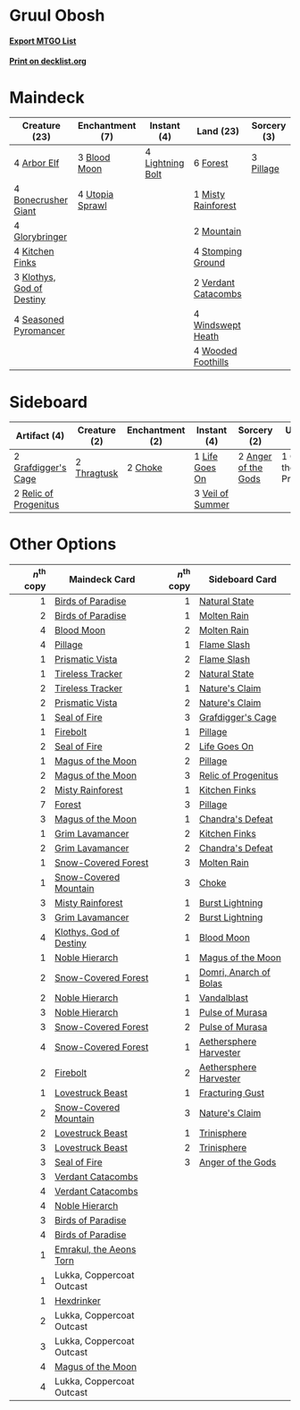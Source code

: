 # Gruul Obosh

#### [Export MTGO List](../collection/Gruul%20Obosh/Gruul%20Obosh.txt)
#### [Print on decklist.org](http://decklist.org/?deckmain=4%09Arbor%20Elf%0A3%09Blood%20Moon%0A4%09Bonecrusher%20Giant%0A6%09Forest%0A4%09Glorybringer%0A4%09Kitchen%20Finks%0A3%09Klothys,%20God%20of%20Destiny%0A4%09Lightning%20Bolt%0A1%09Misty%20Rainforest%0A2%09Mountain%0A3%09Pillage%0A4%09Seasoned%20Pyromancer%0A4%09Stomping%20Ground%0A4%09Utopia%20Sprawl%0A2%09Verdant%20Catacombs%0A4%09Windswept%20Heath%0A4%09Wooded%20Foothills&deckside=2%09Anger%20of%20the%20Gods%0A2%09Choke%0A2%09Grafdigger's%20Cage%0A1%09Life%20Goes%20On%0A1%09Obosh,%20the%20Preypiercer%0A2%09Relic%20of%20Progenitus%0A2%09Thragtusk%0A3%09Veil%20of%20Summer)
# Maindeck

|                                           Creature (23)                                            |                                     Enchantment (7)                                      |                                      Instant (4)                                       |                                          Land (23)                                           |                                    Sorcery (3)                                    |
|----------------------------------------------------------------------------------------------------|------------------------------------------------------------------------------------------|----------------------------------------------------------------------------------------|----------------------------------------------------------------------------------------------|-----------------------------------------------------------------------------------|
|4 [Arbor Elf](http://gatherer.wizards.com/Pages/Card/Details.aspx?multiverseid=442149)              |3 [Blood Moon](http://gatherer.wizards.com/Pages/Card/Details.aspx?multiverseid=45386)    |4 [Lightning Bolt](http://gatherer.wizards.com/Pages/Card/Details.aspx?multiverseid=806)|6 [Forest](http://gatherer.wizards.com/Pages/Card/Details.aspx?multiverseid=439860)           |3 [Pillage](http://gatherer.wizards.com/Pages/Card/Details.aspx?multiverseid=14755)|
|4 [Bonecrusher Giant](http://gatherer.wizards.com/Pages/Card/Details.aspx?multiverseid=473077)      |4 [Utopia Sprawl](http://gatherer.wizards.com/Pages/Card/Details.aspx?multiverseid=442181)|                                                                                        |1 [Misty Rainforest](http://gatherer.wizards.com/Pages/Card/Details.aspx?multiverseid=405102) |                                                                                   |
|4 [Glorybringer](http://gatherer.wizards.com/Pages/Card/Details.aspx?multiverseid=426836)           |                                                                                          |                                                                                        |2 [Mountain](http://gatherer.wizards.com/Pages/Card/Details.aspx?multiverseid=439859)         |                                                                                   |
|4 [Kitchen Finks](http://gatherer.wizards.com/Pages/Card/Details.aspx?multiverseid=370458)          |                                                                                          |                                                                                        |4 [Stomping Ground](http://gatherer.wizards.com/Pages/Card/Details.aspx?multiverseid=405110)  |                                                                                   |
|3 [Klothys, God of Destiny](http://gatherer.wizards.com/Pages/Card/Details.aspx?multiverseid=476471)|                                                                                          |                                                                                        |2 [Verdant Catacombs](http://gatherer.wizards.com/Pages/Card/Details.aspx?multiverseid=405113)|                                                                                   |
|4 [Seasoned Pyromancer](http://gatherer.wizards.com/Pages/Card/Details.aspx?multiverseid=464094)    |                                                                                          |                                                                                        |4 [Windswept Heath](http://gatherer.wizards.com/Pages/Card/Details.aspx?multiverseid=405115)  |                                                                                   |
|                                                                                                    |                                                                                          |                                                                                        |4 [Wooded Foothills](http://gatherer.wizards.com/Pages/Card/Details.aspx?multiverseid=405116) |                                                                                   |


# Sideboard

|                                          Artifact (4)                                          |                                     Creature (2)                                     |                                 Enchantment (2)                                 |                                        Instant (4)                                        |                                         Sorcery (2)                                          |      Unknown (1)       |
|------------------------------------------------------------------------------------------------|--------------------------------------------------------------------------------------|---------------------------------------------------------------------------------|-------------------------------------------------------------------------------------------|----------------------------------------------------------------------------------------------|------------------------|
|2 [Grafdigger's Cage](http://gatherer.wizards.com/Pages/Card/Details.aspx?multiverseid=278452)  |2 [Thragtusk](http://gatherer.wizards.com/Pages/Card/Details.aspx?multiverseid=430614)|2 [Choke](http://gatherer.wizards.com/Pages/Card/Details.aspx?multiverseid=45431)|1 [Life Goes On](http://gatherer.wizards.com/Pages/Card/Details.aspx?multiverseid=430810)  |2 [Anger of the Gods](http://gatherer.wizards.com/Pages/Card/Details.aspx?multiverseid=438682)|1 Obosh, the Preypiercer|
|2 [Relic of Progenitus](http://gatherer.wizards.com/Pages/Card/Details.aspx?multiverseid=174824)|                                                                                      |                                                                                 |3 [Veil of Summer](http://gatherer.wizards.com/Pages/Card/Details.aspx?multiverseid=466952)|                                                                                              |                        |


# Other Options

|*n*<sup>th</sup> copy|                                          Maindeck Card                                           |*n*<sup>th</sup> copy|                                         Sideboard Card                                          |
|--------------------:|--------------------------------------------------------------------------------------------------|--------------------:|-------------------------------------------------------------------------------------------------|
|                    1|[Birds of Paradise](http://gatherer.wizards.com/Pages/Card/Details.aspx?multiverseid=129906)      |                    1|[Natural State](http://gatherer.wizards.com/Pages/Card/Details.aspx?multiverseid=407646)         |
|                    2|[Birds of Paradise](http://gatherer.wizards.com/Pages/Card/Details.aspx?multiverseid=129906)      |                    1|[Molten Rain](http://gatherer.wizards.com/Pages/Card/Details.aspx?multiverseid=425928)           |
|                    4|[Blood Moon](http://gatherer.wizards.com/Pages/Card/Details.aspx?multiverseid=45386)              |                    2|[Molten Rain](http://gatherer.wizards.com/Pages/Card/Details.aspx?multiverseid=425928)           |
|                    4|[Pillage](http://gatherer.wizards.com/Pages/Card/Details.aspx?multiverseid=14755)                 |                    1|[Flame Slash](http://gatherer.wizards.com/Pages/Card/Details.aspx?multiverseid=416914)           |
|                    1|[Prismatic Vista](http://gatherer.wizards.com/Pages/Card/Details.aspx?multiverseid=464193)        |                    2|[Flame Slash](http://gatherer.wizards.com/Pages/Card/Details.aspx?multiverseid=416914)           |
|                    1|[Tireless Tracker](http://gatherer.wizards.com/Pages/Card/Details.aspx?multiverseid=409997)       |                    2|[Natural State](http://gatherer.wizards.com/Pages/Card/Details.aspx?multiverseid=407646)         |
|                    2|[Tireless Tracker](http://gatherer.wizards.com/Pages/Card/Details.aspx?multiverseid=409997)       |                    1|[Nature's Claim](http://gatherer.wizards.com/Pages/Card/Details.aspx?multiverseid=382316)        |
|                    2|[Prismatic Vista](http://gatherer.wizards.com/Pages/Card/Details.aspx?multiverseid=464193)        |                    2|[Nature's Claim](http://gatherer.wizards.com/Pages/Card/Details.aspx?multiverseid=382316)        |
|                    1|[Seal of Fire](http://gatherer.wizards.com/Pages/Card/Details.aspx?multiverseid=185817)           |                    3|[Grafdigger's Cage](http://gatherer.wizards.com/Pages/Card/Details.aspx?multiverseid=278452)     |
|                    1|[Firebolt](http://gatherer.wizards.com/Pages/Card/Details.aspx?multiverseid=189236)               |                    1|[Pillage](http://gatherer.wizards.com/Pages/Card/Details.aspx?multiverseid=14755)                |
|                    2|[Seal of Fire](http://gatherer.wizards.com/Pages/Card/Details.aspx?multiverseid=185817)           |                    2|[Life Goes On](http://gatherer.wizards.com/Pages/Card/Details.aspx?multiverseid=430810)          |
|                    1|[Magus of the Moon](http://gatherer.wizards.com/Pages/Card/Details.aspx?multiverseid=136152)      |                    2|[Pillage](http://gatherer.wizards.com/Pages/Card/Details.aspx?multiverseid=14755)                |
|                    2|[Magus of the Moon](http://gatherer.wizards.com/Pages/Card/Details.aspx?multiverseid=136152)      |                    3|[Relic of Progenitus](http://gatherer.wizards.com/Pages/Card/Details.aspx?multiverseid=174824)   |
|                    2|[Misty Rainforest](http://gatherer.wizards.com/Pages/Card/Details.aspx?multiverseid=405102)       |                    1|[Kitchen Finks](http://gatherer.wizards.com/Pages/Card/Details.aspx?multiverseid=370458)         |
|                    7|[Forest](http://gatherer.wizards.com/Pages/Card/Details.aspx?multiverseid=439860)                 |                    3|[Pillage](http://gatherer.wizards.com/Pages/Card/Details.aspx?multiverseid=14755)                |
|                    3|[Magus of the Moon](http://gatherer.wizards.com/Pages/Card/Details.aspx?multiverseid=136152)      |                    1|[Chandra's Defeat](http://gatherer.wizards.com/Pages/Card/Details.aspx?multiverseid=430775)      |
|                    1|[Grim Lavamancer](http://gatherer.wizards.com/Pages/Card/Details.aspx?multiverseid=430589)        |                    2|[Kitchen Finks](http://gatherer.wizards.com/Pages/Card/Details.aspx?multiverseid=370458)         |
|                    2|[Grim Lavamancer](http://gatherer.wizards.com/Pages/Card/Details.aspx?multiverseid=430589)        |                    2|[Chandra's Defeat](http://gatherer.wizards.com/Pages/Card/Details.aspx?multiverseid=430775)      |
|                    1|[Snow-Covered Forest](http://gatherer.wizards.com/Pages/Card/Details.aspx?multiverseid=121192)    |                    3|[Molten Rain](http://gatherer.wizards.com/Pages/Card/Details.aspx?multiverseid=425928)           |
|                    1|[Snow-Covered Mountain](http://gatherer.wizards.com/Pages/Card/Details.aspx?multiverseid=121233)  |                    3|[Choke](http://gatherer.wizards.com/Pages/Card/Details.aspx?multiverseid=45431)                  |
|                    3|[Misty Rainforest](http://gatherer.wizards.com/Pages/Card/Details.aspx?multiverseid=405102)       |                    1|[Burst Lightning](http://gatherer.wizards.com/Pages/Card/Details.aspx?multiverseid=397662)       |
|                    3|[Grim Lavamancer](http://gatherer.wizards.com/Pages/Card/Details.aspx?multiverseid=430589)        |                    2|[Burst Lightning](http://gatherer.wizards.com/Pages/Card/Details.aspx?multiverseid=397662)       |
|                    4|[Klothys, God of Destiny](http://gatherer.wizards.com/Pages/Card/Details.aspx?multiverseid=476471)|                    1|[Blood Moon](http://gatherer.wizards.com/Pages/Card/Details.aspx?multiverseid=45386)             |
|                    1|[Noble Hierarch](http://gatherer.wizards.com/Pages/Card/Details.aspx?multiverseid=179434)         |                    1|[Magus of the Moon](http://gatherer.wizards.com/Pages/Card/Details.aspx?multiverseid=136152)     |
|                    2|[Snow-Covered Forest](http://gatherer.wizards.com/Pages/Card/Details.aspx?multiverseid=121192)    |                    1|[Domri, Anarch of Bolas](http://gatherer.wizards.com/Pages/Card/Details.aspx?multiverseid=461118)|
|                    2|[Noble Hierarch](http://gatherer.wizards.com/Pages/Card/Details.aspx?multiverseid=179434)         |                    1|[Vandalblast](http://gatherer.wizards.com/Pages/Card/Details.aspx?multiverseid=405431)           |
|                    3|[Noble Hierarch](http://gatherer.wizards.com/Pages/Card/Details.aspx?multiverseid=179434)         |                    1|[Pulse of Murasa](http://gatherer.wizards.com/Pages/Card/Details.aspx?multiverseid=446177)       |
|                    3|[Snow-Covered Forest](http://gatherer.wizards.com/Pages/Card/Details.aspx?multiverseid=121192)    |                    2|[Pulse of Murasa](http://gatherer.wizards.com/Pages/Card/Details.aspx?multiverseid=446177)       |
|                    4|[Snow-Covered Forest](http://gatherer.wizards.com/Pages/Card/Details.aspx?multiverseid=121192)    |                    1|[Aethersphere Harvester](http://gatherer.wizards.com/Pages/Card/Details.aspx?multiverseid=423809)|
|                    2|[Firebolt](http://gatherer.wizards.com/Pages/Card/Details.aspx?multiverseid=189236)               |                    2|[Aethersphere Harvester](http://gatherer.wizards.com/Pages/Card/Details.aspx?multiverseid=423809)|
|                    1|[Lovestruck Beast](http://gatherer.wizards.com/Pages/Card/Details.aspx?multiverseid=473127)       |                    1|[Fracturing Gust](http://gatherer.wizards.com/Pages/Card/Details.aspx?multiverseid=146759)       |
|                    2|[Snow-Covered Mountain](http://gatherer.wizards.com/Pages/Card/Details.aspx?multiverseid=121233)  |                    3|[Nature's Claim](http://gatherer.wizards.com/Pages/Card/Details.aspx?multiverseid=382316)        |
|                    2|[Lovestruck Beast](http://gatherer.wizards.com/Pages/Card/Details.aspx?multiverseid=473127)       |                    1|[Trinisphere](http://gatherer.wizards.com/Pages/Card/Details.aspx?multiverseid=43545)            |
|                    3|[Lovestruck Beast](http://gatherer.wizards.com/Pages/Card/Details.aspx?multiverseid=473127)       |                    2|[Trinisphere](http://gatherer.wizards.com/Pages/Card/Details.aspx?multiverseid=43545)            |
|                    3|[Seal of Fire](http://gatherer.wizards.com/Pages/Card/Details.aspx?multiverseid=185817)           |                    3|[Anger of the Gods](http://gatherer.wizards.com/Pages/Card/Details.aspx?multiverseid=438682)     |
|                    3|[Verdant Catacombs](http://gatherer.wizards.com/Pages/Card/Details.aspx?multiverseid=405113)      |                     |                                                                                                 |
|                    4|[Verdant Catacombs](http://gatherer.wizards.com/Pages/Card/Details.aspx?multiverseid=405113)      |                     |                                                                                                 |
|                    4|[Noble Hierarch](http://gatherer.wizards.com/Pages/Card/Details.aspx?multiverseid=179434)         |                     |                                                                                                 |
|                    3|[Birds of Paradise](http://gatherer.wizards.com/Pages/Card/Details.aspx?multiverseid=129906)      |                     |                                                                                                 |
|                    4|[Birds of Paradise](http://gatherer.wizards.com/Pages/Card/Details.aspx?multiverseid=129906)      |                     |                                                                                                 |
|                    1|[Emrakul, the Aeons Torn](http://gatherer.wizards.com/Pages/Card/Details.aspx?multiverseid=397905)|                     |                                                                                                 |
|                    1|Lukka, Coppercoat Outcast                                                                         |                     |                                                                                                 |
|                    1|[Hexdrinker](http://gatherer.wizards.com/Pages/Card/Details.aspx?multiverseid=464117)             |                     |                                                                                                 |
|                    2|Lukka, Coppercoat Outcast                                                                         |                     |                                                                                                 |
|                    3|Lukka, Coppercoat Outcast                                                                         |                     |                                                                                                 |
|                    4|[Magus of the Moon](http://gatherer.wizards.com/Pages/Card/Details.aspx?multiverseid=136152)      |                     |                                                                                                 |
|                    4|Lukka, Coppercoat Outcast                                                                         |                     |                                                                                                 |

